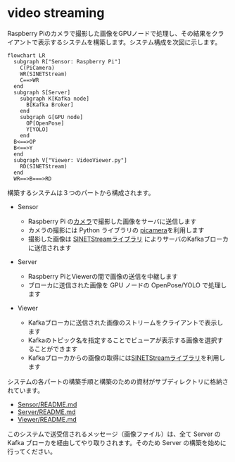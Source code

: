 # video streaming

Raspberry Piのカメラで撮影した画像をGPUノードで処理し、その結果をクライアントで表示するシステムを構築します。システム構成を次図に示します。

```mermaid
flowchart LR
  subgraph R["Sensor: Raspberry Pi"]
    C(PiCamera)
    WR(SINETStream)
    C==>WR
  end
  subgraph S[Server]
    subgraph K[Kafka node]
      B[Kafka Broker]
    end
    subgraph G[GPU node]
      OP[OpenPose]
      Y[YOLO]
    end
  B<==>OP
  B<==>Y
  end
  subgraph V["Viewer: VideoViewer.py"]
    RD(SINETStream)
  end
  WR==>B===>RD
```

構築するシステムは３つのパートから構成されます。

* Sensor
  * Raspberry Pi の[カメラ](https://www.raspberrypi.com/documentation/accessories/camera.html)で撮影した画像をサーバに送信します
  * カメラの撮影には Python ライブラリの [picamera](https://picamera.readthedocs.io/en/release-1.13/)を利用します
  * 撮影した画像は [SINETStreamライブラリ](https://www.sinetstream.net/) によりサーバのKafkaブローカに送信されます

* Server
  * Raspberry PiとViewerの間で画像の送信を中継します
  * ブローカに送信された画像を GPU ノードの OpenPose/YOLO で処理します

* Viewer
  * Kafkaブローカに送信された画像のストリームをクライアントで表示します
  * Kafkaのトピック名を指定することでビューアが表示する画像を選択することができます
  * Kafkaブローカからの画像の取得には[SINETStreamライブラリ](https://www.sinetstream.net/)を利用します

システムの各パートの構築手順と構築のための資材がサブディレクトリに格納されています。

* [Sensor/README.md](Sensor/README.md)
* [Server/README.md](Server/README.md)
* [Viewer/README.md](Viewer/README.md)

このシステムで送受信されるメッセージ（画像ファイル）は、全て Server の Kafka ブローカを経由してやり取りされます。そのため Server の構築を始めに行ってください。
